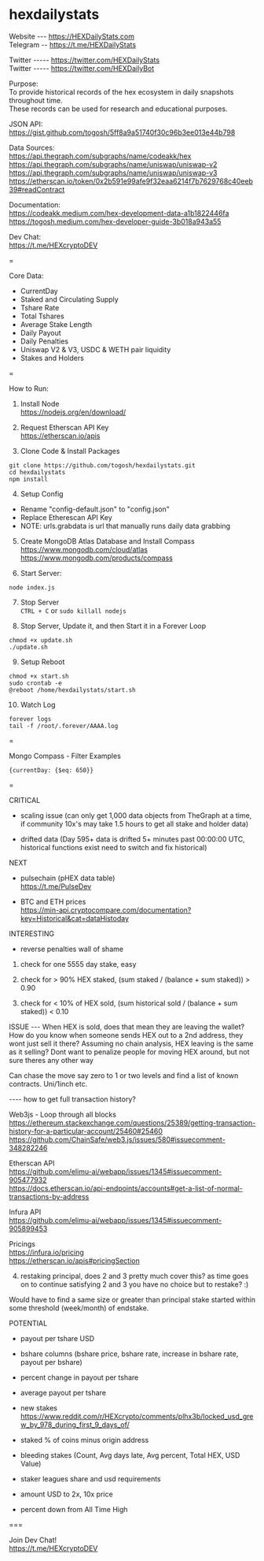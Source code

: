# hexdailystats

Website --- https://HEXDailyStats.com   
Telegram -- https://t.me/HEXDailyStats  

Twitter ----- https://twitter.com/HEXDailyStats  
Twitter ----- https://twitter.com/HEXDailyBot  

Purpose:   
To provide historical records of the hex ecosystem in daily snapshots throughout time.   
These records can be used for research and educational purposes.  

JSON API:  
https://gist.github.com/togosh/5ff8a9a51740f30c96b3ee013e44b798  

Data Sources:  
https://api.thegraph.com/subgraphs/name/codeakk/hex  
https://api.thegraph.com/subgraphs/name/uniswap/uniswap-v2  
https://api.thegraph.com/subgraphs/name/uniswap/uniswap-v3  
https://etherscan.io/token/0x2b591e99afe9f32eaa6214f7b7629768c40eeb39#readContract    

Documentation:  
https://codeakk.medium.com/hex-development-data-a1b1822446fa  
https://togosh.medium.com/hex-developer-guide-3b018a943a55  

Dev Chat:   
https://t.me/HEXcryptoDEV  

=

Core Data:
- CurrentDay
- Staked and Circulating Supply
- Tshare Rate
- Total Tshares
- Average Stake Length
- Daily Payout
- Daily Penalties
- Uniswap V2 & V3, USDC & WETH pair liquidity
- Stakes and Holders

=  

How to Run:

1. Install Node  
https://nodejs.org/en/download/  

2. Request Etherscan API Key    
https://etherscan.io/apis 

3. Clone Code & Install Packages     
```
git clone https://github.com/togosh/hexdailystats.git
cd hexdailystats
npm install
```

4. Setup Config   
- Rename "config-default.json" to "config.json"
- Replace Etherescan API Key
- NOTE: urls.grabdata is url that manually runs daily data grabbing   

5. Create MongoDB Atlas Database and Install Compass   
https://www.mongodb.com/cloud/atlas      
https://www.mongodb.com/products/compass      

6. Start Server:  
```
node index.js
```

7. Stop Server   
`CTRL + C` or `sudo killall nodejs`   

8. Stop Server, Update it, and then Start it in a Forever Loop   
```
chmod +x update.sh
./update.sh
```

9. Setup Reboot  
```
chmod +x start.sh
sudo crontab -e
@reboot /home/hexdailystats/start.sh
```

10. Watch Log   
```
forever logs
tail -f /root/.forever/AAAA.log
```

=  

Mongo Compass - Filter Examples  
```
{currentDay: {$eq: 650}}
```

=

CRITICAL

- scaling issue (can only get 1,000 data objects from TheGraph at a time, if community 10x's may take 1.5 hours to get all stake and holder data)

- drifted data (Day 595+ data is drifted 5+ minutes past 00:00:00 UTC, historical functions exist need to switch and fix historical)

NEXT

- pulsechain (pHEX data table)   
https://t.me/PulseDev

- BTC and ETH prices   
https://min-api.cryptocompare.com/documentation?key=Historical&cat=dataHistoday


INTERESTING

- reverse penalties wall of shame

1. check for one 5555 day stake, easy

2. check for > 90% HEX staked, (sum staked / (balance + sum staked)) > 0.90

3. check for < 10% of HEX sold, (sum historical sold / (balance + sum staked)) < 0.10

ISSUE --- When HEX is sold, does that mean they are leaving the wallet? How do you know when someone sends HEX out to a 2nd address, they wont just sell it there? Assuming no chain analysis, HEX leaving is the same as it selling? Dont want to penalize people for moving HEX around, but not sure theres any other way

Can chase the move say zero to 1 or two levels and find a list of known contracts. Uni/1inch etc.

---- how to get full transaction history?

Web3js - Loop through all blocks   
https://ethereum.stackexchange.com/questions/25389/getting-transaction-history-for-a-particular-account/25460#25460   
https://github.com/ChainSafe/web3.js/issues/580#issuecomment-348282246   

Etherscan API   
https://github.com/elimu-ai/webapp/issues/1345#issuecomment-905477932   
https://docs.etherscan.io/api-endpoints/accounts#get-a-list-of-normal-transactions-by-address   

Infura API   
https://github.com/elimu-ai/webapp/issues/1345#issuecomment-905899453   

Pricings   
https://infura.io/pricing   
https://etherscan.io/apis#pricingSection   

4. restaking principal, does 2 and 3 pretty much cover this? as time goes on to continue satisfying 2 and 3 you have no choice but to restake? :)

Would have to find a same size or greater than principal stake started within some threshold (week/month) of endstake. 


POTENTIAL

- payout per tshare USD

- bshare columns (bshare price, bshare rate, increase in bshare rate, payout per bshare)

- percent change in payout per tshare

- average payout per tshare

- new stakes   
https://www.reddit.com/r/HEXcrypto/comments/plhx3b/locked_usd_grew_by_978_during_first_9_days_of/

- staked % of coins minus origin address

- bleeding stakes (Count, Avg days late, Avg percent, Total HEX, USD Value)

- staker leagues share and usd requirements

- amount USD to 2x, 10x price

- percent down from All Time High

===

Join Dev Chat!  
https://t.me/HEXcryptoDEV  
